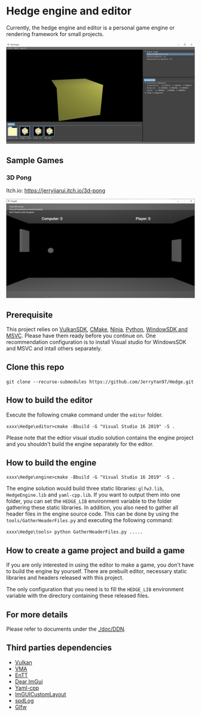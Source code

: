 # Hedge engine and editor

Currently, the hedge engine and editor is a personal game engine or rendering framework for small projects.

![Cover Image](./imgs/Cover.PNG)

## Sample Games

### 3D Pong

Itch.io: https://jerryjiarui.itch.io/3d-pong

![Pong Game](./imgs/Pong_ItchIO_Cover_0_1.PNG)

## Prerequisite

This project relies on [VulkanSDK]((https://vulkan.lunarg.com/sdk/home)), [CMake](https://cmake.org/), [Ninja](https://ninja-build.org/manual.html), [Python](https://www.python.org/), [WindowSDK and MSVC](https://visualstudio.microsoft.com/vs/community/). Please have them ready before you continue on. One recommendation configuration is to install Visual studio for WindowsSDK and MSVC and intall others separately.

## Clone this repo

```
git clone --recurse-submodules https://github.com/JerryYan97/Hedge.git
```

## How to build the editor

Execute the following cmake command under the `editor` folder.

```
xxxx\Hedge\editor>cmake -Bbuild -G "Visual Studio 16 2019" -S .
```

Please note that the edtior visual studio solution contains the engine project and you shouldn't build the engine separately for the editor.

## How to build the engine

```
xxxx\Hedge\engine>cmake -Bbuild -G "Visual Studio 16 2019" -S .
```

The engine solution would build three static libraries: `glfw3.lib`, `HedgeEngine.lib` and `yaml-cpp.lib`. If you want to output them into one folder, you can set the `HEDGE_LIB` environment variable to the folder gathering these static libraries. In addition, you also need to gather all header files in the engine source code. This can be done by using the `tools/GatherHeaderFiles.py` and executing the following command:

```
xxxx\Hedge\tools> python GatherHeaderFiles.py .....
```

## How to create a game project and build a game

If you are only interested in using the editor to make a game, you don't have to build the engine by yourself. There are prebuilt editor, necessary static libraries and headers released with this project.

The only configuration that you need is to fill the `HEDGE_LIB` environment variable with the directory containing these released files.

## For more details

Please refer to documents under the [./doc/DDN](https://github.com/JerryYan97/Hedge/tree/main/doc/DDN).

## Third parties dependencies

* [Vulkan](https://vulkan.lunarg.com/sdk/home)
* [VMA](https://gpuopen.com/vulkan-memory-allocator/)
* [EnTT](https://github.com/skypjack/entt)
* [Dear ImGui](https://github.com/ocornut/imgui)
* [Yaml-cpp](https://github.com/jbeder/yaml-cpp)
* [ImGUICustomLayout](https://github.com/JerryYan97/ImGUIExplore)
* [spdLog](https://github.com/gabime/spdlog)
* [Glfw](https://www.glfw.org/)